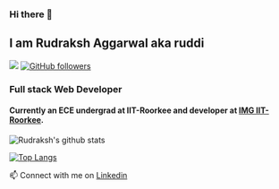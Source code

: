 

<!--
**ruddi10/ruddi10** is a ✨ _special_ ✨ repository because its `README.md` (this file) appears on your GitHub profile.

Here are some ideas to get you started:

- 🔭 I’m currently working on ...
- 🌱 I’m currently learning ...
- 👯 I’m looking to collaborate on ...
- 🤔 I’m looking for help with ...
- 💬 Ask me about ...
- 📫 How to reach me: ...
- 😄 Pronouns: ...
- ⚡ Fun fact: ...
-->
### Hi there 👋
## I am Rudraksh Aggarwal aka ruddi
![](https://visitor-badge.glitch.me/badge?page_id=ruddi10.ruddi10)
[![GitHub followers](https://img.shields.io/github/followers/ruddi10.svg?style=social&label=Follow)](https://github.com/ruddi10?tab=followers)
### Full stack Web Developer 
#### Currently an ECE undergrad at IIT-Roorkee and developer at <a href="https://github.com/IMGIITRoorkee">IMG IIT-Roorkee</a>.
![Rudraksh's github stats](https://github-readme-stats.vercel.app/api?username=ruddi10&count_private=true&show_icons=true&theme=algolia) <br />

[![Top Langs](https://github-readme-stats.vercel.app/api/top-langs/?username=CapriciousRebel&layout=compact)](https://github.com/anuraghazra/github-readme-stats)


📫 Connect with me on <a href="https://www.linkedin.com/in/rudraksh-aggarwal-a48191190/">Linkedin</a>

